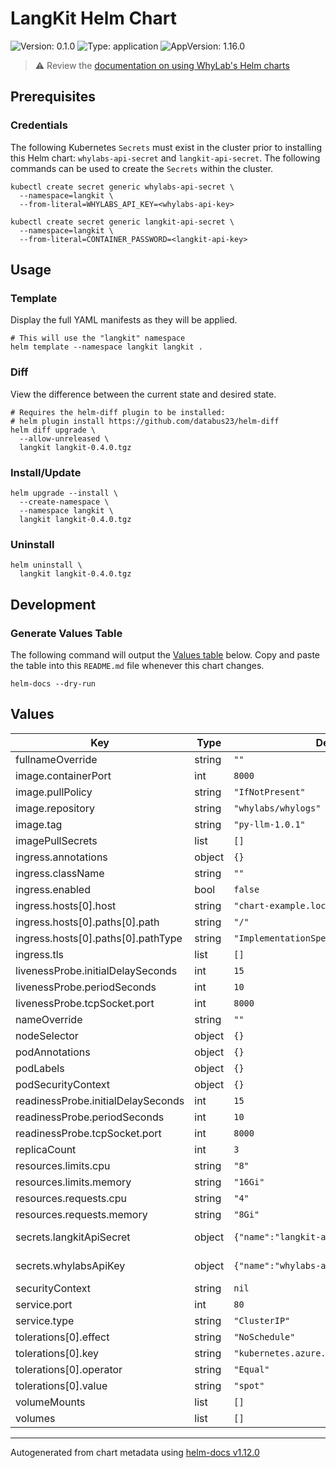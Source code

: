# LangKit Helm Chart

![Version: 0.1.0](https://img.shields.io/badge/Version-0.1.0-informational?style=flat-square)
![Type: application](https://img.shields.io/badge/Type-application-informational?style=flat-square)
![AppVersion: 1.16.0](https://img.shields.io/badge/AppVersion-1.16.0-informational?style=flat-square)

> :warning: Review the [documentation on using WhyLab's Helm charts](../../README.md#how-to-use-whylabs-helm-repository)

## Prerequisites

### Credentials

The following Kubernetes `Secrets` must exist in the cluster prior to installing
this Helm chart: `whylabs-api-secret` and `langkit-api-secret`. The following
commands can be used to create the `Secrets` within the cluster.

```shell
kubectl create secret generic whylabs-api-secret \
  --namespace=langkit \
  --from-literal=WHYLABS_API_KEY=<whylabs-api-key>

kubectl create secret generic langkit-api-secret \
  --namespace=langkit \
  --from-literal=CONTAINER_PASSWORD=<langkit-api-key>
```

## Usage

### Template
Display the full YAML manifests as they will be applied.

```shell
# This will use the "langkit" namespace
helm template --namespace langkit langkit .
```

### Diff
View the difference between the current state and desired state.

```shell
# Requires the helm-diff plugin to be installed:
# helm plugin install https://github.com/databus23/helm-diff
helm diff upgrade \
  --allow-unreleased \
  langkit langkit-0.4.0.tgz
```

### Install/Update
```shell
helm upgrade --install \
  --create-namespace \
  --namespace langkit \
  langkit langkit-0.4.0.tgz
```

### Uninstall
```shell
helm uninstall \
  langkit langkit-0.4.0.tgz
```

## Development

### Generate Values Table

The following command will output the [Values table](#values) below. Copy and
paste the table into this `README.md` file whenever this chart changes.

```shell
helm-docs --dry-run
```

## Values

| Key | Type | Default | Description |
|-----|------|---------|-------------|
| fullnameOverride | string | `""` |  |
| image.containerPort | int | `8000` |  |
| image.pullPolicy | string | `"IfNotPresent"` |  |
| image.repository | string | `"whylabs/whylogs"` |  |
| image.tag | string | `"py-llm-1.0.1"` |  |
| imagePullSecrets | list | `[]` |  |
| ingress.annotations | object | `{}` |  |
| ingress.className | string | `""` |  |
| ingress.enabled | bool | `false` |  |
| ingress.hosts[0].host | string | `"chart-example.local"` |  |
| ingress.hosts[0].paths[0].path | string | `"/"` |  |
| ingress.hosts[0].paths[0].pathType | string | `"ImplementationSpecific"` |  |
| ingress.tls | list | `[]` |  |
| livenessProbe.initialDelaySeconds | int | `15` |  |
| livenessProbe.periodSeconds | int | `10` |  |
| livenessProbe.tcpSocket.port | int | `8000` |  |
| nameOverride | string | `""` |  |
| nodeSelector | object | `{}` |  |
| podAnnotations | object | `{}` |  |
| podLabels | object | `{}` |  |
| podSecurityContext | object | `{}` |  |
| readinessProbe.initialDelaySeconds | int | `15` |  |
| readinessProbe.periodSeconds | int | `10` |  |
| readinessProbe.tcpSocket.port | int | `8000` |  |
| replicaCount | int | `3` |  |
| resources.limits.cpu | string | `"8"` |  |
| resources.limits.memory | string | `"16Gi"` |  |
| resources.requests.cpu | string | `"4"` |  |
| resources.requests.memory | string | `"8Gi"` |  |
| secrets.langkitApiSecret | object | `{"name":"langkit-api-secret"}` | from-literal=CONTAINER_PASSWORD=<langkit-api-key> |
| secrets.whylabsApiKey | object | `{"name":"whylabs-api-key"}` | from-literal=WHYLABS_API_KEY=<whylabs-api-key> |
| securityContext | string | `nil` |  |
| service.port | int | `80` |  |
| service.type | string | `"ClusterIP"` |  |
| tolerations[0].effect | string | `"NoSchedule"` |  |
| tolerations[0].key | string | `"kubernetes.azure.com/scalesetpriority"` |  |
| tolerations[0].operator | string | `"Equal"` |  |
| tolerations[0].value | string | `"spot"` |  |
| volumeMounts | list | `[]` |  |
| volumes | list | `[]` |  |

----------------------------------------------
Autogenerated from chart metadata using [helm-docs v1.12.0](https://github.com/norwoodj/helm-docs/releases/v1.12.0)

